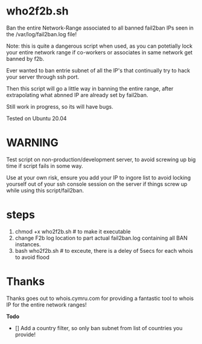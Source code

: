 # who2f2b.sh
Ban the entire Network-Range associated to all banned fail2ban IPs seen in the /var/log/fail2ban.log file!

Note: this is quite a dangerous script when used, as you can potetially lock your entire network range if co-workers or associates in same network get banned by f2b.

Ever wanted to ban entrie subnet of all the IP's that continually try to hack your server through ssh port.

Then this script will go a little way in banning the entire range, after extrapolating what abnned IP are already set by fail2ban.

Still work in progress, so its will have bugs.

Tested on Ubuntu 20.04


# WARNING

Test script on non-production/development server, to avoid screwing up big time if script fails in some way.

Use at your own risk, ensure you add your IP to ingore list to avoid locking yourself out of your ssh console session on the server if things screw up while using this script/fail2ban.

# steps

1. chmod +x who2f2b.sh # to make it executable
2. change F2b log location to part actual fail2ban.log containing all BAN instances.
3. bash who2f2b.sh # to exceute, there is a deley of 5secs for each whois to avoid flood

# Thanks

Thanks goes out to whois.cymru.com for providing a fantastic tool to whois IP for the entire network ranges!

**Todo**
- [] Add a country filter, so only ban subnet from list of countries you provide!
